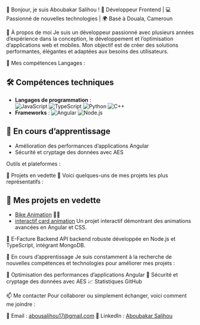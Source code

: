👋 Bonjour, je suis Aboubakar Salihou !
🎯 Développeur Frontend | 💻 Passionné de nouvelles technologies | 🌍 Basé à Douala, Cameroun

🚀 À propos de moi
Je suis un développeur passionné avec plusieurs années d’expérience dans la conception, le développement et l’optimisation d’applications web et mobiles. Mon objectif est de créer des solutions performantes, élégantes et adaptées aux besoins des utilisateurs.

🔧 Mes compétences
Langages :

## 🛠️ Compétences techniques
- **Langages de programmation** :  
  ![JavaScript](https://img.shields.io/badge/JavaScript-%23F7DF1E.svg?style=for-the-badge&logo=javascript&logoColor=black)
  ![TypeScript](https://img.shields.io/badge/TypeScript-%23007ACC.svg?style=for-the-badge&logo=typescript&logoColor=white)
  ![Python](https://img.shields.io/badge/Python-%233776AB.svg?style=for-the-badge&logo=python&logoColor=white)
  ![C++](https://img.shields.io/badge/C++-%2300599C.svg?style=for-the-badge&logo=cplusplus&logoColor=white)
- **Frameworks** :
  ![Angular](https://img.shields.io/badge/Angular-%23DD0031.svg?style=for-the-badge&logo=angular&logoColor=white)
  ![Node.js](https://img.shields.io/badge/Node.js-%23339933.svg?style=for-the-badge&logo=node.js&logoColor=white)

## 🌱 En cours d’apprentissage
- Amélioration des performances d’applications Angular
- Sécurité et cryptage des données avec AES

Outils et plateformes :

🌟 Projets en vedette
📌 Voici quelques-uns de mes projets les plus représentatifs :
## 🌟 Mes projets en vedette
- [Bike Animation]([https://github.com/aboubakar-salihou/bike-animation](https://github.com/salihou001/bike-animation)) 🚴‍♂️
- [interactif card animation]([https://github.com/aboubakar-salihou/e-facture-backend](https://github.com/salihou001/interactif-card-animation))
Un projet interactif démontrant des animations avancées en Angular et CSS.

💼 E-Facture Backend
API backend robuste développée en Node.js et TypeScript, intégrant MongoDB.

🌱 En cours d’apprentissage
Je suis constamment à la recherche de nouvelles compétences et technologies pour améliorer mes projets :

🔧 Optimisation des performances d’applications Angular
🔐 Sécurité et cryptage des données avec AES
📈 Statistiques GitHub


📫 Me contacter
Pour collaborer ou simplement échanger, voici comment me joindre :

📧 Email : abousalihou17@gmail.com
🔗 LinkedIn : [Aboubakar Salihou](https://www.linkedin.com/in/aboubakar-salihou-7b2a22270/)
